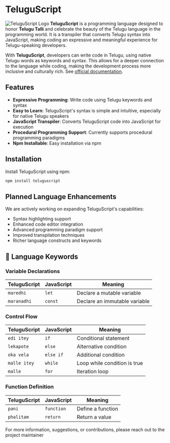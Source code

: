 # TeluguScript

![TeluguScript Logo](https://firebasestorage.googleapis.com/v0/b/tech-vanka-chimki.appspot.com/o/teluguScript%20(1).png?alt=media&token=0f24ed3a-edc1-4c01-ac95-4198b341f23a)
**TeluguScript** is a programming language designed to honor **Telugu Talli** and celebrate the beauty of the Telugu language in the programming world. It is a transpiler that converts Telugu syntax into JavaScript, making coding an expressive and meaningful experience for Telugu-speaking developers.

With **TeluguScript**, developers can write code in Telugu, using native Telugu words as keywords and syntax. This allows for a deeper connection to the language while coding, making the development process more inclusive and culturally rich.
See [official documentation](https://github.com/vankaSiddhartha/TeluguScript/tree/main/documentation).

## Features

- **Expressive Programming**: Write code using Telugu keywords and syntax
- **Easy to Learn**: TeluguScript's syntax is simple and intuitive, especially for native Telugu speakers
- **JavaScript Transpiler**: Converts TeluguScript code into JavaScript for execution
- **Procedural Programming Support**: Currently supports procedural programming paradigms
- **Npm Installable**: Easy installation via npm

## Installation

Install TeluguScript using npm:

```bash
npm install teluguscript
```



## Planned Language Enhancements

We are actively working on expanding TeluguScript's capabilities:
- Syntax highlighting support
- Enhanced code editor integration
- Advanced programming paradigm support
- Improved transpilation techniques
- Richer language constructs and keywords

## 📖 Language Keywords

### Variable Declarations
| TeluguScript | JavaScript | Meaning |
|-------------|------------|---------|
| `maredhi`   | `let`      | Declare a mutable variable |
| `maranadhi` | `const`    | Declare an immutable variable |

### Control Flow
| TeluguScript | JavaScript | Meaning |
|-------------|------------|---------|
| `edi itey`  | `if`       | Conditional statement |
| `lekapote`  | `else`     | Alternative condition |
| `oka vela`  | `else if`  | Additional condition |
| `malle itey`| `while`    | Loop while condition is true |
| `malle`     | `for`      | Iteration loop |

### Function Definition
| TeluguScript | JavaScript | Meaning |
|-------------|------------|---------|
| `pani`      | `function` | Define a function |
| `phalitam`  | `return`   | Return a value |

For more information, suggestions, or contributions, please reach out to the project maintainer